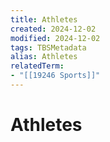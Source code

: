 ```yaml
---
title: Athletes
created: 2024-12-02
modified: 2024-12-02
tags: TBSMetadata
alias: Athletes
relatedTerm:
- "[[19246 Sports]]"
---
```

# Athletes
